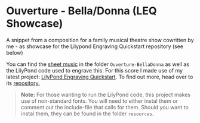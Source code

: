 # Ouverture - Bella/Donna (LEQ Showcase)

 A snippet from a composition for a family musical theatre show cowritten by me - as showcase for the Lilypond Engraving Quickstart repository (see below)

 You can find the [sheet music](<link>) in the folder `Ouverture-BellaDonna` as well as the LilyPond code used to engrave this. For this score I made use of my latest project: [LilyPond Engraving Quickstart](https://github.com/jasonthomasgabriel/LilyPond-Engraving-Quickstart). To find out more, head over to its [repository.](https://github.com/jasonthomasgabriel/LilyPond-Engraving-Quickstart)

> **Note:** For those wanting to run the LilyPond code, this project makes use of non-standard fonts. You will need to either instal them or comment out the include-file that calls for them. Should you want to instal them, they can be found in the folder `resources`.
